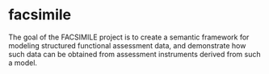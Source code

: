 facsimile
=========

The goal of the FACSIMILE project is to create a semantic framework for modeling structured functional assessment data, and demonstrate how such data can be obtained from assessment instruments derived from such a model.
